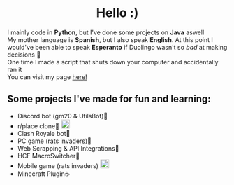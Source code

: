 <h1 align="center">Hello :)</h1>

I mainly code in **Python**, but I've done some projects on **Java** aswell<br>
My mother language is **Spanish**, but I also speak **English**. At this point I would've been able to speak **Esperanto** if Duolingo wasn't so _bad_ at making decisions 🦉 <br>
One time I made a script that shuts down your computer and accidentally ran it <br>
You can visit my page <a href='https://guimx.me'>here!</a>

## Some projects I've made for fun and learning:
* Discord bot (gm20 & UtilsBot)🐍
* r/place clone🐍 <img src="https://i.imgur.com/1x5wfp3.png" width="20px" height="20px" alt="HTML">
* Clash Royale bot🐍
* PC game (rats invaders)🐍
* Web Scrapping & API Integrations🐍
* HCF MacroSwitcher🐍
* Mobile game (rats invaders)  <img src="https://cdn3.emoji.gg/emojis/7106-csharp.png" width="20px" height="20px" alt="CSharp">
* Minecraft Plugin☕
